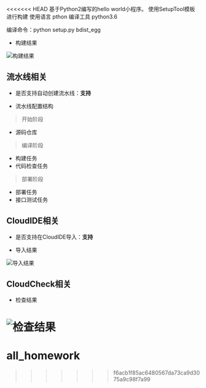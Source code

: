 <<<<<<< HEAD
基于Python2编写的hello world小程序。
使用SetupTool模板进行构建
使用语言 pthon
编译工具 python3.6

编译命令：python setup.py bdist_egg

* 构建结果

![构建结果](./images/python3Demo-构建截图.PNG)

## 流水线相关

- 是否支持自动创建流水线：**支持**

- 流水线配置结构

> 开始阶段
+ 源码仓库

> 编译阶段
+ 构建任务
+ 代码检查任务

> 部署阶段
+ 部署任务
+ 接口测试任务

## CloudIDE相关

- 是否支持在CloudIDE导入：**支持**

* 导入结果

![导入结果](./images/python3Demo-CloudIDE截图.PNG)

## CloudCheck相关

* 检查结果

![检查结果](./images/python3Demo-代码检查截图.PNG)
=======
# all_homework
>>>>>>> f6acb1f85ac6480567da73ca9d3075a9c98f7a99
